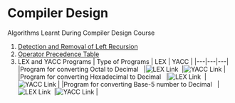 # Compiler Design
Algorithms Learnt During Compiler Design Course
1. [Detection and Removal of Left Recursion](https://github.com/SourajitaDewasi/CompilerDesign/tree/main/RemovingLeftRecursion)
2. [Operator Precedence Table](https://github.com/SourajitaDewasi/CompilerDesign/blob/main/OperatorPrecedenceParsing.cpp)
3. LEX and YACC Programs
   | Type of Programs | LEX | YACC |
   |---|---|---|
   |Program for converting Octal to Decimal &nbsp; |![LEX Link](https://github.com/SourajitaDewasi/CompilerDesign/blob/main/octaldecimal.l)&nbsp; |![YACC Link](https://github.com/SourajitaDewasi/CompilerDesign/blob/main/octaldecimal.y)&nbsp;|
   |Program for converting Hexadecimal to Decimal &nbsp; |![LEX Link](https://github.com/SourajitaDewasi/CompilerDesign/blob/main/hexdecimal.l)&nbsp; |![YACC Link](https://github.com/SourajitaDewasi/CompilerDesign/blob/main/hexdecimal.y)&nbsp;|
   |Program for converting Base-5 number to Decimal &nbsp; |![LEX Link](https://github.com/SourajitaDewasi/CompilerDesign/blob/main/base5decimal.l)&nbsp; |![YACC Link](https://github.com/SourajitaDewasi/CompilerDesign/blob/main/base5decimal.y)&nbsp;|
  
